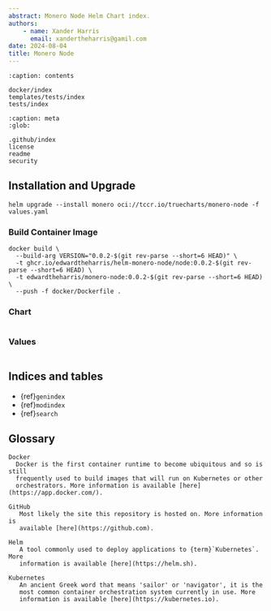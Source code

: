 ```yaml
---
abstract: Monero Node Helm Chart index.
authors:
    - name: Xander Harris
      email: xandertheharris@gamil.com
date: 2024-08-04
title: Monero Node
---
```


```{toctree}
:caption: contents

docker/index
templates/tests/index
tests/index
```

```{toctree}
:caption: meta
:glob:

.github/index
license
readme
security
```

## Installation and Upgrade

```{code-block} shell
helm upgrade --install monero oci://tccr.io/truecharts/monero-node -f values.yaml
```

### Build Container Image

```{code-block} shell
docker build \
  --build-arg VERSION="0.0.2-$(git rev-parse --short=6 HEAD)" \
  -t ghcr.io/edwardtheharris/helm-monero-node/node:0.0.2-$(git rev-parse --short=6 HEAD) \
  -t edwardtheharris/monero-node:0.0.2-$(git rev-parse --short=6 HEAD) \
  --push -f docker/Dockerfile .
```

### Chart

```{autoyaml} Chart.yaml
```

### Values

```{autoyaml} values.yaml
```

## Indices and tables

- {ref}`genindex`
- {ref}`modindex`
- {ref}`search`

## Glossary

```{glossary}
Docker
  Docker is the first container runtime to become ubiquitous and so is still
  frequently used to build images that will run on Kubernetes or other
  orchestrators. More information is available [here](https://app.docker.com/).

GitHub
   Most likely the site this repository is hosted on. More information is
   available [here](https://github.com).

Helm
   A tool commonly used to deploy applications to {term}`Kubernetes`. More
   information is available [here](https://helm.sh).

Kubernetes
   An ancient Greek word that means 'sailor' or 'navigator', it is the
   most common container orchestration system currently in use. More
   information is available [here](https://kubernetes.io).
```

